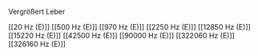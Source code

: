 Vergrößert Leber

[[20 Hz (E)]]
[[500 Hz (E)]]
[[970 Hz (E)]]
[[2250 Hz (E)]]
[[12850 Hz (E)]]
[[15220 Hz (E)]]
[[42500 Hz (E)]]
[[90000 Hz (E)]]
[[322060 Hz (E)]]
[[326160 Hz (E)]]
